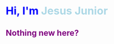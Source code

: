<h1 style="color:blue;">Hi, I'm <span style="color:lightblue;">Jesus Junior</span></h1>
<h2 style="color:purple;">Nothing new here?</h2>





